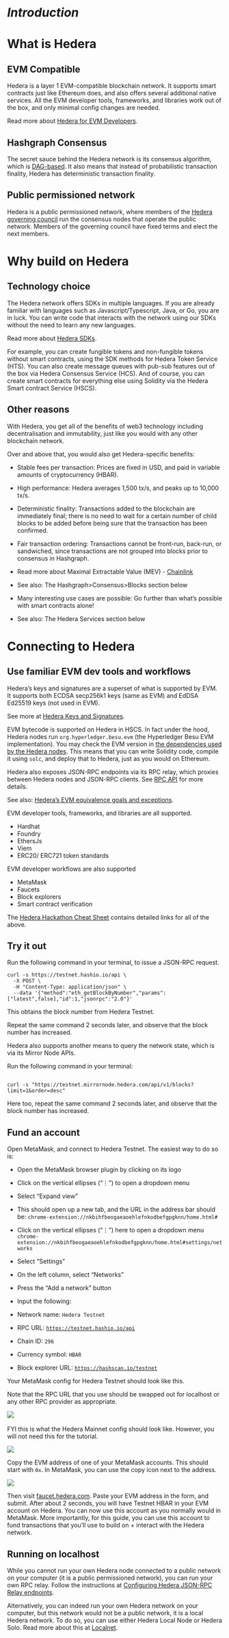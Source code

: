 # ***Introduction***

# What is Hedera

## EVM Compatible

Hedera is a layer 1 EVM-compatible blockchain network. It supports smart contracts just like Ethereum does, and also offers several additional native services. All the EVM developer tools, frameworks, and libraries work out of the box, and only minimal config changes are needed.

Read more about [Hedera for EVM Developers](https://docs.hedera.com/hedera/core-concepts/smart-contracts/hederas-evm-equivalence-goals-and-exceptions).

## Hashgraph Consensus

The secret sauce behind the Hedera network is its consensus algorithm, which is [DAG-based](https://en.wikipedia.org/wiki/Directed_acyclic_graph). It also means that instead of probabilistic transaction finality, Hedera has deterministic transaction finality.

## Public permissioned network

Hedera is a public permissioned network, where members of the [Hedera governing council](https://hedera.com/council) run the consensus nodes that operate the public network. Members of the governing council have fixed terms and elect the next members.

# Why build on Hedera

## Technology choice

The Hedera network offers SDKs in multiple languages. If you are already familiar with languages such as Javascript/Typescript, Java, or Go, you are in luck. You can write code that interacts with the network using our SDKs without the need to learn any new languages.

Read more about [Hedera SDKs](https://docs.hedera.com/hedera/sdks-and-apis/sdks#hedera-services-code-sdks).

For example, you can create fungible tokens and non-fungible tokens without smart contracts, using the SDK methods for Hedera Token Service (HTS). You can also create message queues with pub-sub features out of the box via Hedera Consensus Service (HCS). And of course, you can create smart contracts for everything else using Solidity via the Hedera Smart contract Service (HSCS).

## Other reasons

With Hedera, you get all of the benefits of web3 technology including decentralisation and immutability, just like you would with any other blockchain network.

Over and above that, you would also get Hedera-specific benefits:

- Stable fees per transaction: Prices are fixed in USD, and paid in variable amounts of cryptocurrency (HBAR).
- High performance: Hedera averages 1,500 tx/s, and peaks up to 10,000 tx/s.
- Deterministic finality: Transactions added to the blockchain are immediately final; there is no need to wait for a certain number of child blocks to be added before being sure that the transaction has been confirmed.
- Fair transaction ordering: Transactions cannot be front-run, back-run, or sandwiched, since transactions are not grouped into blocks prior to consensus in Hashgraph.

- Read more about Maximal Extractable Value (MEV) - [Chainlink](https://chain.link/education-hub/maximal-extractable-value-mev)
- See also: The Hashgraph>Consensus>Blocks section below

- Many interesting use cases are possible: Go further than what’s possible with smart contracts alone!

- See also: The Hedera Services section below

# Connecting to Hedera

## Use familiar EVM dev tools and workflows

Hedera’s keys and signatures are a superset of what is supported by EVM. It supports both ECDSA secp256k1 keys (same as EVM) and EdDSA Ed25519 keys (not used in EVM).

See more at [Hedera Keys and Signatures](https://docs.hedera.com/hedera/core-concepts/keys-and-signatures).

EVM bytecode is supported on Hedera in HSCS. In fact under the hood, Hedera nodes run `org.hyperledger.besu.evm` (the Hyperledger Besu EVM implementation). You may check the EVM version in [the dependencies used by the Hedera nodes](https://github.com/hashgraph/hedera-services/blob/develop/hedera-dependency-versions/build.gradle.kts). This means that you can write Solidity code, compile it using `solc`, and deploy that to Hedera, just as you would on Ethereum.

Hedera also exposes JSON-RPC endpoints via its RPC relay, which proxies between Hedera nodes and JSON-RPC clients. See [RPC API](https://github.com/hashgraph/hedera-json-rpc-relay/blob/main/docs/rpc-api.md) for more details.

See also: [Hedera’s EVM equivalence goals and exceptions](https://docs.hedera.com/hedera/core-concepts/smart-contracts/hederas-evm-equivalence-goals-and-exceptions).

EVM developer tools, frameworks, and libraries are all supported.

- Hardhat
- Foundry
- EthersJs
- Viem
- ERC20/ ERC721 token standards

EVM developer workflows are also supported

- MetaMask
- Faucets
- Block explorers
- Smart contract verification

The [Hedera Hackathon Cheat Sheet](https://github.com/hedera-dev/hedera-cheatsheets/blob/master/hedera-hackathon-starter-cheat-sheet-v1.pdf) contains detailed links for all of the above.        

## Try it out

Run the following command in your terminal, to issue a JSON-RPC request.

```shell
curl -s https://testnet.hashio.io/api \
  -X POST \
  -H "Content-Type: application/json" \
  --data '{"method":"eth_getBlockByNumber","params":["latest",false],"id":1,"jsonrpc":"2.0"}'

```

This obtains the block number from Hedera Testnet.

Repeat the same command 2 seconds later, and observe that the block number has increased.

Hedera also supports another means to query the network state, which is via its Mirror Node APIs.

Run the following command in your terminal:

```shell

curl -s "https://testnet.mirrornode.hedera.com/api/v1/blocks?limit=1&order=desc"

```

Here too, repeat the same command 2 seconds later, and observe that the block number has increased.

## Fund an account

Open MetaMask, and connect to Hedera Testnet. The easiest way to do so is:

- Open the MetaMask browser plugin by clicking on its logo
- Click on the vertical ellipses (“⋮”) to open a dropdown menu
- Select “Expand view”
- This should open up a new tab, and the URL in the address bar should be:
    `chrome-extension://nkbihfbeogaeaoehlefnkodbefgpgknn/home.html#`
- Click on the vertical ellipses (“⋮”) here to open a dropdown menu
    `chrome-extension://nkbihfbeogaeaoehlefnkodbefgpgknn/home.html#settings/networks`
- Select “Settings”
- On the left column, select “Networks”
- Press the “Add a network” button
- Input the following:

- Network name: `Hedera Testnet`
- RPC URL: [`https://testnet.hashio.io/api`](https://testnet.hashio.io/api)
- Chain ID: `296`
- Currency symbol: `HBAR`
- Block explorer URL: [`https://hashscan.io/testnet`](https://hashscan.io/testnet)


Your MetaMask config for Hedera Testnet should look like this.

Note that the RPC URL that you use should be swapped out for localhost or any other RPC provider as appropriate.

![](images/metamask-network-config-hedera-testnet.png) 

FYI this is what the Hedera Mainnet config should look like. However, you will not need this for the tutorial.

![](images/metamask-network-config-hedera-mainnet.png)


Copy the EVM address of one of your MetaMask accounts. This should start with `0x`. In MetaMask, you can use the copy icon next to the address.

![](images/metamask-copy-account-evm-address.png)

Then visit [faucet.hedera.com](https://faucet.hedera.com/). Paste your EVM address in the form, and submit. After about 2 seconds, you will have Testnet HBAR in your EVM account on Hedera. You can now use this account as you normally would in MetaMask. More importantly, for this guide, you can use this account to fund transactions that you’ll use to build on + interact with the Hedera network.

## Running on localhost

While you cannot run your own Hedera node connected to a public network on your computer (it is a public permissioned network), you can run your own RPC relay. Follow the instructions at [Configuring Hedera JSON-RPC Relay endpoints](https://docs.hedera.com/hedera/tutorials/more-tutorials/json-rpc-connections/hedera-json-rpc-relay).

Alternatively, you can indeed run your own Hedera network on your computer, but this network would not be a public network, it is a local Hedera network. To do so, you can use either Hedera Local Node or Hedera Solo. Read more about this at [Localnet](https://docs.hedera.com/hedera/networks/localnet).
